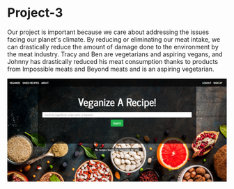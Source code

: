 # Project-3

Our project is important because we care about addressing the issues facing our planet's climate. By reducing or eliminating our meat intake, we can drastically reduce the amount of damage done to the environment by the meat industry. Tracy and Ben are vegetarians and aspiring vegans, and Johnny has drastically reduced his meat consumption thanks to products from Impossible meats and Beyond meats and is an aspiring vegetarian.

![Home page](client/src/images/homepage.png)
